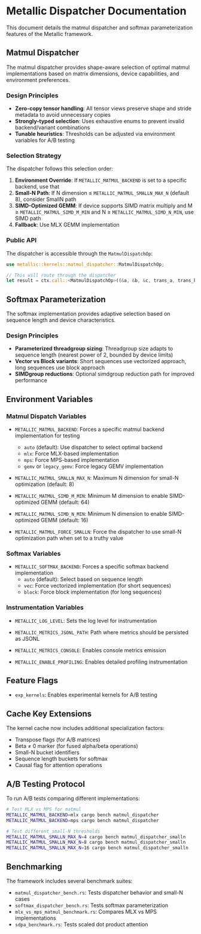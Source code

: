 # Metallic Dispatcher Documentation

This document details the matmul dispatcher and softmax parameterization features of the Metallic framework.

## Matmul Dispatcher

The matmul dispatcher provides shape-aware selection of optimal matmul implementations based on matrix dimensions, device capabilities, and environment preferences.

### Design Principles

- **Zero-copy tensor handling**: All tensor views preserve shape and stride metadata to avoid unnecessary copies
- **Strongly-typed selection**: Uses exhaustive enums to prevent invalid backend/variant combinations
- **Tunable heuristics**: Thresholds can be adjusted via environment variables for A/B testing

### Selection Strategy

The dispatcher follows this selection order:

1. **Environment Override**: If `METALLIC_MATMUL_BACKEND` is set to a specific backend, use that
2. **Small-N Path**: If N dimension ≤ `METALLIC_MATMUL_SMALLN_MAX_N` (default 8), consider SmallN path
3. **SIMD-Optimized GEMM**: If device supports SIMD matrix multiply and M ≥ `METALLIC_MATMUL_SIMD_M_MIN` and N ≥ `METALLIC_MATMUL_SIMD_N_MIN`, use SIMD path
4. **Fallback**: Use MLX GEMM implementation

### Public API

The dispatcher is accessible through the `MatmulDispatchOp`:

```rust
use metallic::kernels::matmul_dispatcher::MatmulDispatchOp;

// This will route through the dispatcher
let result = ctx.call::<MatmulDispatchOp>((&a, &b, &c, trans_a, trans_b, alpha, beta))?;
```

## Softmax Parameterization

The softmax implementation provides adaptive selection based on sequence length and device characteristics.

### Design Principles

- **Parameterized threadgroup sizing**: Threadgroup size adapts to sequence length (nearest power of 2, bounded by device limits)
- **Vector vs Block variants**: Short sequences use vectorized approach, long sequences use block approach
- **SIMDgroup reductions**: Optional simdgroup reduction path for improved performance

## Environment Variables

### Matmul Dispatch Variables

- `METALLIC_MATMUL_BACKEND`: Forces a specific matmul backend implementation for testing
  - `auto` (default): Use dispatcher to select optimal backend
  - `mlx`: Force MLX-based implementation
  - `mps`: Force MPS-based implementation 
  - `gemv` or `legacy_gemv`: Force legacy GEMV implementation

- `METALLIC_MATMUL_SMALLN_MAX_N`: Maximum N dimension for small-N optimization (default: 8)

- `METALLIC_MATMUL_SIMD_M_MIN`: Minimum M dimension to enable SIMD-optimized GEMM (default: 64)

- `METALLIC_MATMUL_SIMD_N_MIN`: Minimum N dimension to enable SIMD-optimized GEMM (default: 16)

- `METALLIC_MATMUL_FORCE_SMALLN`: Force the dispatcher to use small-N optimization path when set to a truthy value

### Softmax Variables

- `METALLIC_SOFTMAX_BACKEND`: Forces a specific softmax backend implementation
  - `auto` (default): Select based on sequence length
  - `vec`: Force vectorized implementation (for short sequences)
  - `block`: Force block implementation (for long sequences)

### Instrumentation Variables

- `METALLIC_LOG_LEVEL`: Sets the log level for instrumentation

- `METALLIC_METRICS_JSONL_PATH`: Path where metrics should be persisted as JSONL

- `METALLIC_METRICS_CONSOLE`: Enables console metrics emission

- `METALLIC_ENABLE_PROFILING`: Enables detailed profiling instrumentation

## Feature Flags

- `exp_kernels`: Enables experimental kernels for A/B testing

## Cache Key Extensions

The kernel cache now includes additional specialization factors:
- Transpose flags (for A/B matrices)
- Beta ≠ 0 marker (for fused alpha/beta operations) 
- Small-N bucket identifiers
- Sequence length buckets for softmax
- Causal flag for attention operations

## A/B Testing Protocol

To run A/B tests comparing different implementations:

```bash
# Test MLX vs MPS for matmul
METALLIC_MATMUL_BACKEND=mlx cargo bench matmul_dispatcher
METALLIC_MATMUL_BACKEND=mps cargo bench matmul_dispatcher

# Test different small-N thresholds
METALLIC_MATMUL_SMALLN_MAX_N=4 cargo bench matmul_dispatcher_smalln
METALLIC_MATMUL_SMALLN_MAX_N=8 cargo bench matmul_dispatcher_smalln
METALLIC_MATMUL_SMALLN_MAX_N=16 cargo bench matmul_dispatcher_smalln
```

## Benchmarking

The framework includes several benchmark suites:

- `matmul_dispatcher_bench.rs`: Tests dispatcher behavior and small-N cases
- `softmax_dispatcher_bench.rs`: Tests softmax parameterization
- `mlx_vs_mps_matmul_benchmark.rs`: Compares MLX vs MPS implementations
- `sdpa_benchmark.rs`: Tests scaled dot product attention